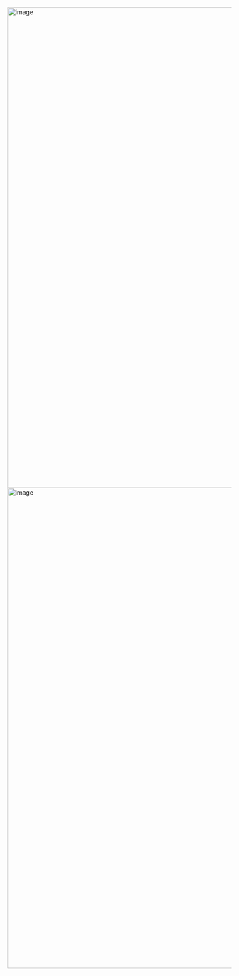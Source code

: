 <img width="1920" height="1080" alt="image" src="https://github.com/user-attachments/assets/e3571a2e-e42f-4e0c-8a73-721a26b058ea" />
<img width="1920" height="1080" alt="image" src="https://github.com/user-attachments/assets/6d029350-17fc-488d-92c3-e4f83fda097e" />


